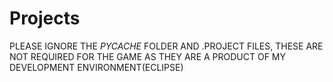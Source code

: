 # Projects
PLEASE IGNORE THE _PYCACHE_ FOLDER AND .PROJECT FILES, THESE ARE NOT REQUIRED FOR THE GAME AS THEY ARE A PRODUCT OF MY DEVELOPMENT ENVIRONMENT(ECLIPSE) 
